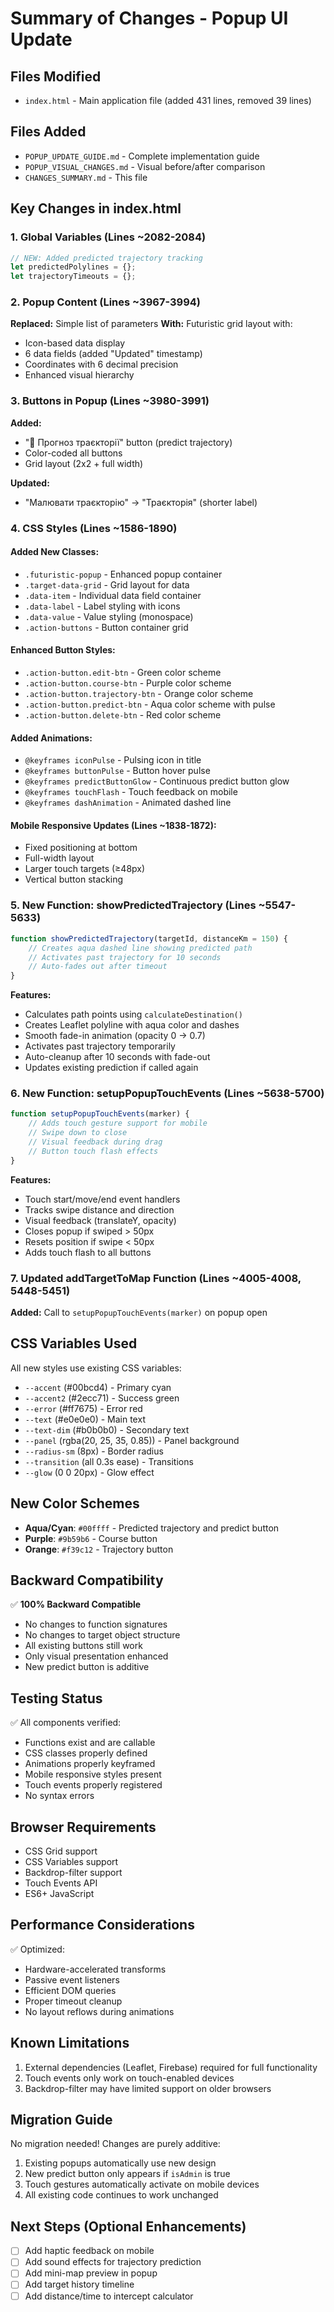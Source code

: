 # Summary of Changes - Popup UI Update

## Files Modified
- `index.html` - Main application file (added 431 lines, removed 39 lines)

## Files Added
- `POPUP_UPDATE_GUIDE.md` - Complete implementation guide
- `POPUP_VISUAL_CHANGES.md` - Visual before/after comparison
- `CHANGES_SUMMARY.md` - This file

## Key Changes in index.html

### 1. Global Variables (Lines ~2082-2084)
```javascript
// NEW: Added predicted trajectory tracking
let predictedPolylines = {};
let trajectoryTimeouts = {};
```

### 2. Popup Content (Lines ~3967-3994)
**Replaced:** Simple list of parameters
**With:** Futuristic grid layout with:
- Icon-based data display
- 6 data fields (added "Updated" timestamp)
- Coordinates with 6 decimal precision
- Enhanced visual hierarchy

### 3. Buttons in Popup (Lines ~3980-3991)
**Added:** 
- "🔮 Прогноз траєкторії" button (predict trajectory)
- Color-coded all buttons
- Grid layout (2x2 + full width)

**Updated:**
- "Малювати траєкторію" → "Траєкторія" (shorter label)

### 4. CSS Styles (Lines ~1586-1890)

#### Added New Classes:
- `.futuristic-popup` - Enhanced popup container
- `.target-data-grid` - Grid layout for data
- `.data-item` - Individual data field container
- `.data-label` - Label styling with icons
- `.data-value` - Value styling (monospace)
- `.action-buttons` - Button container grid

#### Enhanced Button Styles:
- `.action-button.edit-btn` - Green color scheme
- `.action-button.course-btn` - Purple color scheme
- `.action-button.trajectory-btn` - Orange color scheme
- `.action-button.predict-btn` - Aqua color scheme with pulse
- `.action-button.delete-btn` - Red color scheme

#### Added Animations:
- `@keyframes iconPulse` - Pulsing icon in title
- `@keyframes buttonPulse` - Button hover pulse
- `@keyframes predictButtonGlow` - Continuous predict button glow
- `@keyframes touchFlash` - Touch feedback on mobile
- `@keyframes dashAnimation` - Animated dashed line

#### Mobile Responsive Updates (Lines ~1838-1872):
- Fixed positioning at bottom
- Full-width layout
- Larger touch targets (≥48px)
- Vertical button stacking

### 5. New Function: showPredictedTrajectory (Lines ~5547-5633)
```javascript
function showPredictedTrajectory(targetId, distanceKm = 150) {
    // Creates aqua dashed line showing predicted path
    // Activates past trajectory for 10 seconds
    // Auto-fades out after timeout
}
```

**Features:**
- Calculates path points using `calculateDestination()`
- Creates Leaflet polyline with aqua color and dashes
- Smooth fade-in animation (opacity 0 → 0.7)
- Activates past trajectory temporarily
- Auto-cleanup after 10 seconds with fade-out
- Updates existing prediction if called again

### 6. New Function: setupPopupTouchEvents (Lines ~5638-5700)
```javascript
function setupPopupTouchEvents(marker) {
    // Adds touch gesture support for mobile
    // Swipe down to close
    // Visual feedback during drag
    // Button touch flash effects
}
```

**Features:**
- Touch start/move/end event handlers
- Tracks swipe distance and direction
- Visual feedback (translateY, opacity)
- Closes popup if swiped > 50px
- Resets position if swipe < 50px
- Adds touch flash to all buttons

### 7. Updated addTargetToMap Function (Lines ~4005-4008, 5448-5451)
**Added:** Call to `setupPopupTouchEvents(marker)` on popup open

## CSS Variables Used
All new styles use existing CSS variables:
- `--accent` (#00bcd4) - Primary cyan
- `--accent2` (#2ecc71) - Success green  
- `--error` (#ff7675) - Error red
- `--text` (#e0e0e0) - Main text
- `--text-dim` (#b0b0b0) - Secondary text
- `--panel` (rgba(20, 25, 35, 0.85)) - Panel background
- `--radius-sm` (8px) - Border radius
- `--transition` (all 0.3s ease) - Transitions
- `--glow` (0 0 20px) - Glow effect

## New Color Schemes
- **Aqua/Cyan**: `#00ffff` - Predicted trajectory and predict button
- **Purple**: `#9b59b6` - Course button
- **Orange**: `#f39c12` - Trajectory button

## Backward Compatibility
✅ **100% Backward Compatible**
- No changes to function signatures
- No changes to target object structure
- All existing buttons still work
- Only visual presentation enhanced
- New predict button is additive

## Testing Status
✅ All components verified:
- Functions exist and are callable
- CSS classes properly defined
- Animations properly keyframed
- Mobile responsive styles present
- Touch events properly registered
- No syntax errors

## Browser Requirements
- CSS Grid support
- CSS Variables support
- Backdrop-filter support
- Touch Events API
- ES6+ JavaScript

## Performance Considerations
✅ Optimized:
- Hardware-accelerated transforms
- Passive event listeners
- Efficient DOM queries
- Proper timeout cleanup
- No layout reflows during animations

## Known Limitations
1. External dependencies (Leaflet, Firebase) required for full functionality
2. Touch events only work on touch-enabled devices
3. Backdrop-filter may have limited support on older browsers

## Migration Guide
No migration needed! Changes are purely additive:
1. Existing popups automatically use new design
2. New predict button only appears if `isAdmin` is true
3. Touch gestures automatically activate on mobile devices
4. All existing code continues to work unchanged

## Next Steps (Optional Enhancements)
- [ ] Add haptic feedback on mobile
- [ ] Add sound effects for trajectory prediction
- [ ] Add mini-map preview in popup
- [ ] Add target history timeline
- [ ] Add distance/time to intercept calculator
